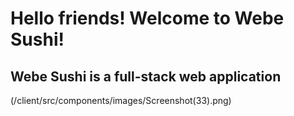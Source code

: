 # Hello friends! Welcome to Webe Sushi! 
## Webe Sushi is a full-stack web application

(/client/src/components/images/Screenshot(33).png)